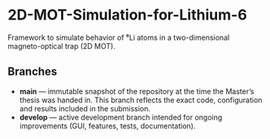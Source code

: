 # 2D-MOT-Simulation-for-Lithium-6
Framework to simulate behavior of ⁶Li atoms in a two-dimensional magneto-optical trap (2D MOT).

## Branches

- **main** — immutable snapshot of the repository at the time the Master’s thesis was handed in. This branch reflects the exact code, configuration and results included in the submission.
- **develop** — active development branch intended for ongoing improvements (GUI, features, tests, documentation).
